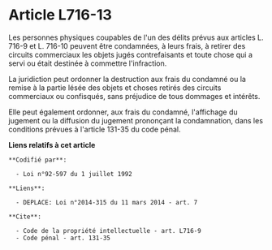 # Article L716-13

Les personnes physiques coupables de l'un des délits prévus aux articles L. 716-9 et L. 716-10 peuvent être condamnées, à
leurs frais, à retirer des circuits commerciaux les objets jugés contrefaisants et toute chose qui a servi ou était destinée
à commettre l'infraction. 

La juridiction peut ordonner la destruction aux frais du condamné ou la remise à la partie lésée des objets et choses retirés
des circuits commerciaux ou confisqués, sans préjudice de tous dommages et intérêts. 

Elle peut également ordonner, aux frais du condamné, l'affichage du jugement ou la diffusion du jugement prononçant la
condamnation, dans les conditions prévues à l'article 131-35 du code pénal.

**Liens relatifs à cet article**

	**Codifié par**:

	  - Loi n°92-597 du 1 juillet 1992

	**Liens**:

	  - DEPLACE: Loi n°2014-315 du 11 mars 2014 - art. 7

	**Cite**:

	  - Code de la propriété intellectuelle - art. L716-9
	  - Code pénal - art. 131-35
